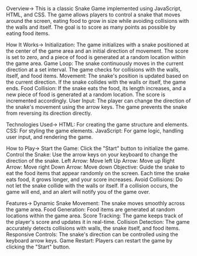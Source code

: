 Overview->
This is a classic Snake Game implemented using JavaScript, HTML, and CSS. The game allows players to control a snake that moves around the screen, eating food to grow in size while avoiding collisions with the walls and itself. 
The goal is to score as many points as possible by eating food items.

How It Works->
Initialization: The game initializes with a snake positioned at the center of the game area and an initial direction of movement. The score is set to zero, and a piece of food is generated at a random location within the game area.
Game Loop: The snake continuously moves in the current direction at a set interval. The game checks for collisions with the walls, itself, and food items.
Movement: The snake's position is updated based on the current direction. If the snake collides with the walls or itself, the game ends.
Food Collision: If the snake eats the food, its length increases, and a new piece of food is generated at a random location. The score is incremented accordingly.
User Input: The player can change the direction of the snake's movement using the arrow keys. The game prevents the snake from reversing its direction directly.

Technologies Used->
HTML: For creating the game structure and elements.
CSS: For styling the game elements.
JavaScript: For game logic, handling user input, and rendering the game.

How to Play->
Start the Game: Click the "Start" button to initialize the game.
Control the Snake: Use the arrow keys on your keyboard to change the direction of the snake.
Left Arrow: Move left
Up Arrow: Move up
Right Arrow: Move right
Down Arrow: Move down
Objective: Guide the snake to eat the food items that appear randomly on the screen. Each time the snake eats food, it grows longer, and your score increases.
Avoid Collisions: Do not let the snake collide with the walls or itself. If a collision occurs, the game will end, and an alert will notify you of the game over.

Features->
Dynamic Snake Movement: The snake moves smoothly across the game area.
Food Generation: Food items are generated at random locations within the game area.
Score Tracking: The game keeps track of the player's score and updates it in real-time.
Collision Detection: The game accurately detects collisions with walls, the snake itself, and food items.
Responsive Controls: The snake's direction can be controlled using the keyboard arrow keys.
Game Restart: Players can restart the game by clicking the "Start" button.
